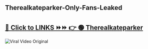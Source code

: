 
 ## Therealkateparker-Only-Fans-Leaked

# <h2><a href="https://clipsfans.com/Therealkateparker&ref=git">🔗 Click to LINKS ⏩⏩ 👉 🟢 Therealkateparker </a></h2>

<a href="https://clipsfans.com/Therealkateparker&ref=git" rel="nofollow" data-target="animated-image.originalLink"><img src="https://i.ibb.co.com/xMMVF88/686577567.gif" alt="Viral Video Original" style="max-width: 100%; display: inline-block;" data-target="animated-image.originalImage"></a>
